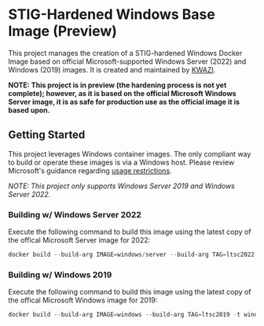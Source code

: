 # STIG-Hardened Windows Base Image (Preview) 

This project manages the creation of a STIG-hardened Windows Docker Image based on official Microsoft-supported Windows Server (2022) and Windows (2019) images. It is created and maintained by [KWAZI](https://kwazi.io).

**NOTE: This project is in preview (the hardening process is not yet complete); however, as it is based on the official Microsoft Windows Server image, it is as safe for production use as the official image it is based upon.**

## Getting Started

This project leverages Windows container images. The only compliant way to build or operate these images is via a Windows host. Please review Microsoft's guidance regarding [usage restrictions](https://hub.docker.com/_/microsoft-windows-server/).

*NOTE: This project only supports Windows Server 2019 and Windows Server 2022.*

### Building w/ Windows Server 2022

Execute the following command to build this image using the latest copy of the offical Microsoft Server image for 2022:

```PowerShell
docker build --build-arg IMAGE=windows/server --build-arg TAG=ltsc2022 -t windows:2022 .
```

### Building w/ Windows 2019

Execute the following command to build this image using the latest copy of the offical Microsoft Windows image for 2019:

```PowerShell
docker build --build-arg IMAGE=windows --build-arg TAG=ltsc2019 -t windows:2019 .
```

